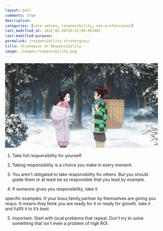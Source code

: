 ```yaml
---
layout: post
comments: true
description:
categories: [core-values, responsibility, non-professional]
last_modified_at: 2022-02-24T20:52:08.052481
last-modified-purpose:
permalink: /responsibility-stratergies/
title: Strategies on Responsibility
image: /images/responsibility.png
---
```

![](/images/responsibility.png)

1. Take full responsibility for yourself.

2. Taking responsibility is a choice you make in every moment.

3. You aren't obligated to take responsibility for others. But you should guide them or at least be so responsible that you lead by example.

4. If someone gives you responsibility, take it.

specific examples: if your boss,family,partner by themselves are giving you respo. It means they think you are ready for it or ready for growth. take it and fullfil it to it’s best

5. Important: Start with local problems that repeat. Don't try to solve something that isn't even a problem of high ROI.